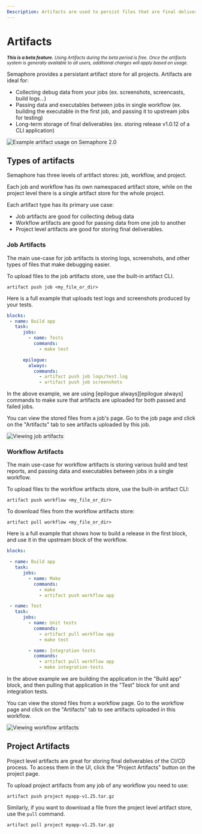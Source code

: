 ```yaml
---
Description: Artifacts are used to persist files that are final deliverables or debugging files.
---
```


# Artifacts

<small><i><strong>This is a beta feature.</strong> Using Artifacts during the beta period is free. Once the artifacts
system is generally available to all users, additional charges will apply based on
usage.</i></small>

Semaphore provides a persistant artifact store for all projects. Artifacts are ideal for:

- Collecting debug data from your jobs (ex. screenshots, screencasts, build logs...)
- Passing data and executables between jobs in single workflow (ex. building the executable in the first job, and passing it to upstream jobs for testing)
- Long-term storage of final deliverables (ex. storing release v1.0.12 of a CLI application)

<img style="box-shadow: 0px 0px 5px #ccc" src="/essentials/img/artifacts/top.png" alt="Example artifact usage on Semaphore 2.0">

## Types of artifacts

Semaphore has three levels of artifact stores: job, workflow, and project.

Each job and workflow has its own namespaced artifact store, while on the project
level there is a single artifact store for the whole project.

Each artifact type has its primary use case: 

- Job artifacts are good for collecting debug data
- Workflow artifacts are good for passing data from one job to another
- Project level artifacts are good for storing final deliverables.

### Job Artifacts

The main use-case for job artifacts is storing logs, screenshots, and other types of 
files that make debugging easier.

To upload files to the job artifacts store, use the built-in artifact CLI.

```
artifact push job <my_file_or_dir>
```

Here is a full example that uploads test logs and screenshots produced by your tests.

``` yaml
blocks:
 - name: Build app
   task:
      jobs:
        - name: Tests
          commands:
            - make test

      epilogue:
        always:
          commands:
            - artifact push job logs/test.log
            - artifact push job screenshots
```

In the above example, we are using [epilogue always][epilogue always] commands to make sure
that artifacts are uploaded for both passed and failed jobs.

You can view the stored files from a job's page. Go to the job page and click on the "Artifacts"
tab to see artifacts uploaded by this job.

<img style="box-shadow: 0px 0px 5px #ccc" src="/essentials/img/artifacts/job-artifacts.png" alt="Viewing job artifacts">

### Workflow Artifacts

The main use-case for workflow artifacts is storing various build and test reports,
and passing data and executables between jobs in a single workflow.

To upload files to the workflow artifacts store, use the built-in artifact CLI:

```
artifact push workflow <my_file_or_dir>
```

To download files from the workflow artifacts store:

```
artifact pull workflow <my_file_or_dir>
```

Here is a full example that shows how to build a release in the first block, and
use it in the upstream block of the workflow.

``` yaml
blocks:

 - name: Build app
   task:
      jobs:
        - name: Make
          commands:
            - make
            - artifact push workflow app

 - name: Test
   task:
      jobs:
        - name: Unit tests
          commands:
            - artifact pull workflow app
            - make test

        - name: Integration tests
          commands:
            - artifact pull workflow app
            - make integration-tests
```

In the above example we are building the application in the "Build app" block,
and then pulling that application in the "Test" block for unit and integration
tests.

You can view the stored files from a workflow page. Go to the workflow page and 
click on the "Artifacts" tab to see artifacts uploaded in this workflow.

<img style="box-shadow: 0px 0px 5px #ccc" src="/essentials/img/artifacts/workflow-artifacts.png" alt="Viewing workflow artifacts">

## Project Artifacts

Project level artifacts are great for storing final deliverables of the
CI/CD process. To access them in the UI, click the "Project Artifacts"
button on the project page.

To upload project artifacts from any job of any workflow you need to use:

`artifact push project myapp-v1.25.tar.gz`

Similarly, if you want to download a file from the project level artifact store,
use the `pull` command.

`artifact pull project myapp-v1.25.tar.gz`

[artifact-cli-reference]: https://docs.semaphoreci.com/reference/artifact-cli-reference/
[epilogue-always]: https://docs.semaphoreci.com/reference/pipeline-yaml-reference/#the-epilogue-property
